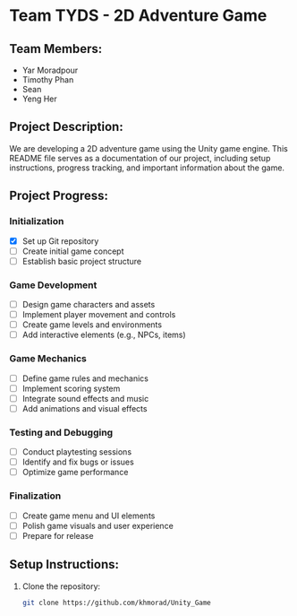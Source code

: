 # Team TYDS - 2D Adventure Game

## Team Members:
- Yar Moradpour
- Timothy Phan
- Sean 
- Yeng Her

## Project Description:
We are developing a 2D adventure game using the Unity game engine. This README file serves as a documentation of our project, including setup instructions, progress tracking, and important information about the game.

## Project Progress:

### Initialization
- [x] Set up Git repository
- [ ] Create initial game concept
- [ ] Establish basic project structure

### Game Development
- [ ] Design game characters and assets
- [ ] Implement player movement and controls
- [ ] Create game levels and environments
- [ ] Add interactive elements (e.g., NPCs, items)

### Game Mechanics
- [ ] Define game rules and mechanics
- [ ] Implement scoring system
- [ ] Integrate sound effects and music
- [ ] Add animations and visual effects

### Testing and Debugging
- [ ] Conduct playtesting sessions
- [ ] Identify and fix bugs or issues
- [ ] Optimize game performance

### Finalization
- [ ] Create game menu and UI elements
- [ ] Polish game visuals and user experience
- [ ] Prepare for release

## Setup Instructions:

1. Clone the repository:
   ```bash
   git clone https://github.com/khmorad/Unity_Game
